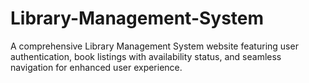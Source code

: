 # Library-Management-System
A comprehensive Library Management System website featuring user authentication, book listings with availability status, and seamless navigation for enhanced user experience.
